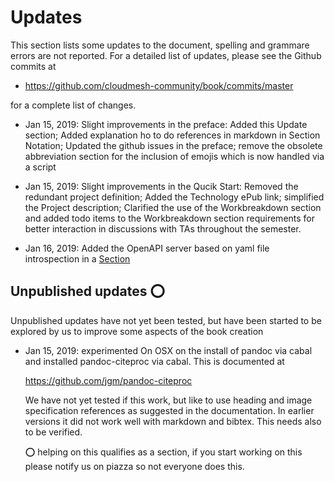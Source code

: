 # Updates

This section lists some updates to the document, spelling and grammare
errors are not reported. For a detailed list of updates, please see
the Github commits at

* <https://github.com/cloudmesh-community/book/commits/master>

for a complete list of changes.

* Jan 15, 2019: Slight improvements in the preface:   Added this Update
  section; Added explanation ho to do
  references in markdown in Section Notation; Updated the github issues
  in the preface; remove the obsolete abbreviation section for the
  inclusion of emojis which is now handled via a script

* Jan 15, 2019: Slight improvements in the Qucik Start:
  Removed the redundant project definition; Added the
  Technology ePub link; simplified the Project description; Clarified
  the use of the Workbreakdown section and added todo items to the
  Workbreakdown section requirements for better
  interaction in discussions with TAs throughout the semester.

* Jan 16, 2019: Added the OpenAPI server based on yaml file
  introspection in a [Section](#sec:openapi-introspection)

## Unpublished updates :o:

Unpublished updates have not yet been tested, but have been started to
be explored by us to improve some aspects of the book creation

* Jan 15, 2019: experimented On OSX on the install of pandoc via cabal
  and installed pandoc-citeproc via cabal. This is documented at

  <https://github.com/jgm/pandoc-citeproc>

  We have not yet tested if this work, but like to use heading and image
  specification references as suggested in the documentation. In earlier versions it did not
  work well with markdown and bibtex. This needs also to be verified.

  :o: helping on this qualifies as a section, if you start working
  on this please notify us on piazza so not everyone does this.
